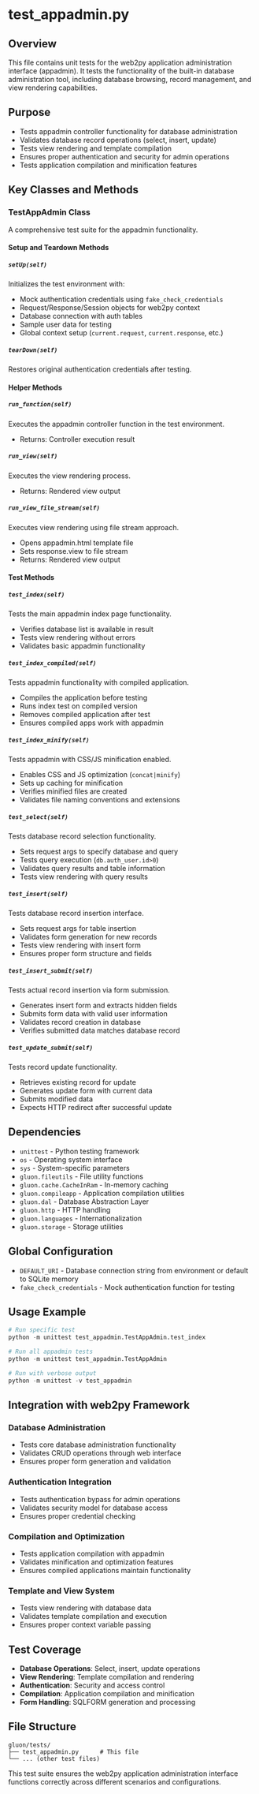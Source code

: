 # test_appadmin.py

## Overview
This file contains unit tests for the web2py application administration interface (appadmin). It tests the functionality of the built-in database administration tool, including database browsing, record management, and view rendering capabilities.

## Purpose
- Tests appadmin controller functionality for database administration
- Validates database record operations (select, insert, update)
- Tests view rendering and template compilation
- Ensures proper authentication and security for admin operations
- Tests application compilation and minification features

## Key Classes and Methods

### TestAppAdmin Class
A comprehensive test suite for the appadmin functionality.

#### Setup and Teardown Methods

##### `setUp(self)`
Initializes the test environment with:
- Mock authentication credentials using `fake_check_credentials`
- Request/Response/Session objects for web2py context
- Database connection with auth tables
- Sample user data for testing
- Global context setup (`current.request`, `current.response`, etc.)

##### `tearDown(self)`
Restores original authentication credentials after testing.

#### Helper Methods

##### `run_function(self)`
Executes the appadmin controller function in the test environment.
- Returns: Controller execution result

##### `run_view(self)`
Executes the view rendering process.
- Returns: Rendered view output

##### `run_view_file_stream(self)`
Executes view rendering using file stream approach.
- Opens appadmin.html template file
- Sets response.view to file stream
- Returns: Rendered view output

#### Test Methods

##### `test_index(self)`
Tests the main appadmin index page functionality.
- Verifies database list is available in result
- Tests view rendering without errors
- Validates basic appadmin functionality

##### `test_index_compiled(self)`
Tests appadmin functionality with compiled application.
- Compiles the application before testing
- Runs index test on compiled version
- Removes compiled application after test
- Ensures compiled apps work with appadmin

##### `test_index_minify(self)`
Tests appadmin with CSS/JS minification enabled.
- Enables CSS and JS optimization (`concat|minify`)
- Sets up caching for minification
- Verifies minified files are created
- Validates file naming conventions and extensions

##### `test_select(self)`
Tests database record selection functionality.
- Sets request args to specify database and query
- Tests query execution (`db.auth_user.id>0`)
- Validates query results and table information
- Tests view rendering with query results

##### `test_insert(self)`
Tests database record insertion interface.
- Sets request args for table insertion
- Validates form generation for new records
- Tests view rendering with insert form
- Ensures proper form structure and fields

##### `test_insert_submit(self)`
Tests actual record insertion via form submission.
- Generates insert form and extracts hidden fields
- Submits form data with valid user information
- Validates record creation in database
- Verifies submitted data matches database record

##### `test_update_submit(self)`
Tests record update functionality.
- Retrieves existing record for update
- Generates update form with current data
- Submits modified data
- Expects HTTP redirect after successful update

## Dependencies
- `unittest` - Python testing framework
- `os` - Operating system interface
- `sys` - System-specific parameters
- `gluon.fileutils` - File utility functions
- `gluon.cache.CacheInRam` - In-memory caching
- `gluon.compileapp` - Application compilation utilities
- `gluon.dal` - Database Abstraction Layer
- `gluon.http` - HTTP handling
- `gluon.languages` - Internationalization
- `gluon.storage` - Storage utilities

## Global Configuration
- `DEFAULT_URI` - Database connection string from environment or default to SQLite memory
- `fake_check_credentials` - Mock authentication function for testing

## Usage Example
```python
# Run specific test
python -m unittest test_appadmin.TestAppAdmin.test_index

# Run all appadmin tests
python -m unittest test_appadmin.TestAppAdmin

# Run with verbose output
python -m unittest -v test_appadmin
```

## Integration with web2py Framework

### Database Administration
- Tests core database administration functionality
- Validates CRUD operations through web interface
- Ensures proper form generation and validation

### Authentication Integration
- Tests authentication bypass for admin operations
- Validates security model for database access
- Ensures proper credential checking

### Compilation and Optimization
- Tests application compilation with appadmin
- Validates minification and optimization features
- Ensures compiled applications maintain functionality

### Template and View System
- Tests view rendering with database data
- Validates template compilation and execution
- Ensures proper context variable passing

## Test Coverage
- **Database Operations**: Select, insert, update operations
- **View Rendering**: Template compilation and rendering
- **Authentication**: Security and access control
- **Compilation**: Application compilation and minification
- **Form Handling**: SQLFORM generation and processing

## File Structure
```
gluon/tests/
├── test_appadmin.py      # This file
└── ... (other test files)
```

This test suite ensures the web2py application administration interface functions correctly across different scenarios and configurations.